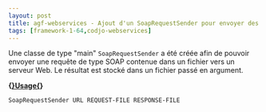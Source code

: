 ```yaml
---
layout: post
title: agf-webservices - Ajout d'un SoapRequestSender pour envoyer des requêtes de type SOAP vers un serveur Web
tags: [framework-1-64,codjo-webservices]
---
```

Une classe de type "main" ```SoapRequestSender``` a été créée afin de pouvoir envoyer une requête de type SOAP contenue dans un fichier vers un serveur Web. Le résultat est stocké dans un fichier passé en argument.

**{<u>}Usage{</u>}**
```
SoapRequestSender URL REQUEST-FILE RESPONSE-FILE
```